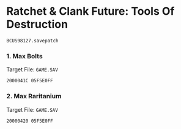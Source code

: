 #  Ratchet & Clank Future: Tools Of Destruction 

`BCUS98127.savepatch`

### 1. Max Bolts

Target File: `GAME.SAV`

```
2000041C 05F5E0FF
```

### 2. Max Raritanium

Target File: `GAME.SAV`

```
20000420 05F5E0FF
```


